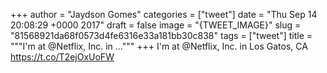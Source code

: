 
+++
author = "Jaydson Gomes"
categories = ["tweet"]
date = "Thu Sep 14 20:08:29 +0000 2017"
draft = false
image = "{TWEET_IMAGE}"
slug = "81568921da68f0573d4fe6316e33a181bb30c838"
tags = ["tweet"]
title = """I'm at @Netflix, Inc. in ..."""
+++
I'm at @Netflix, Inc. in Los Gatos, CA https://t.co/T2ejOxUoFW
